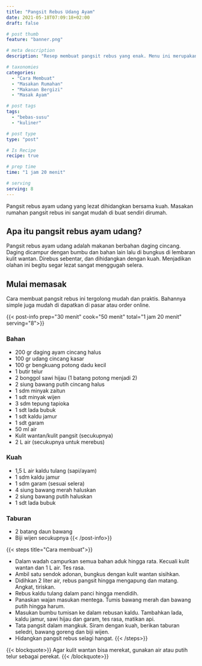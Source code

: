 ```yaml
---
title: "Pangsit Rebus Udang Ayam"
date: 2021-05-18T07:09:18+02:00
draft: false

# post thumb
feature: "banner.png"

# meta description
description: "Resep membuat pangsit rebus yang enak. Menu ini merupakan salah satu hidangan chinese food."

# taxonomies
categories:
  - "Cara Membuat"
  - "Masakan Rumahan"
  - "Makanan Bergizi"
  - "Masak Ayam"

# post tags
tags:
  - "bebas-susu"
  - "kuliner"

# post type
type: "post"

# Is Recipe
recipe: true

# prep time
time: "1 jam 20 menit"

# serving
serving: 8
---
```

Pangsit rebus ayam udang yang lezat dihidangkan bersama kuah. Masakan rumahan pangsit rebus ini sangat mudah di buat sendiri dirumah.

## Apa itu pangsit rebus ayam udang?

Pangsit rebus ayam udang adalah makanan berbahan daging cincang. Daging dicampur dengan bumbu dan bahan lain lalu di bungkus di lembaran kulit wantan. Direbus sebentar, dan dihidangkan dengan kuah. Menjadikan olahan ini begitu segar lezat sangat menggugah selera.

## Mulai memasak

Cara membuat pangsit rebus ini tergolong mudah dan praktis. Bahannya simple juga mudah di dapatkan di pasar atau order online.

{{< post-info prep="30 menit" cook="50 menit" total="1 jam 20 menit" serving="8">}}

### Bahan

-   200 gr daging ayam cincang halus
-   100 gr udang cincang kasar
-   100 gr bengkuang potong dadu kecil
-   1 butir telur
-   2 bonggol sawi hijau (1 batang potong menjadi 2)
-   2 siung bawang putih cincang halus
-   1 sdm minyak zaitun
-   1 sdt minyak wijen
-   3 sdm tepung tapioka
-   1 sdt lada bubuk
-   1 sdt kaldu jamur
-   1 sdt garam
-   50 ml air
-   Kulit wantan/kulit pangsit (secukupnya)
-   2 L air (secukupnya untuk merebus)

### Kuah

-   1,5 L air kaldu tulang (sapi/ayam)
-   1 sdm kaldu jamur
-   1 sdm garam (sesuai selera)
-   4 siung bawang merah haluskan
-   2 siung bawang putih haluskan
-   1 sdt lada bubuk

### Taburan

-   2 batang daun bawang
-   Biji wijen secukupnya
{{< /post-info>}}

{{< steps title="Cara membuat">}}
-   Dalam wadah campurkan semua bahan aduk hingga rata. Kecuali kulit wantan dan 1 L air. Tes rasa.
-   Ambil satu sendok adonan, bungkus dengan kulit wantan sisihkan.
-   Didihkan 2 liter air, rebus pangsit hingga mengapung dan matang. Angkat, tiriskan.
-   Rebus kaldu tulang dalam panci hingga mendidih.
-   Panaskan wajan masukan mentega. Tumis bawang merah dan bawang putih hingga harum.
-   Masukan bumbu tumisan ke dalam rebusan kaldu. Tambahkan lada, kaldu jamur, sawi hijau dan garam, tes rasa, matikan api.
-   Tata pangsit dalam mangkuk. Siram dengan kuah, berikan taburan seledri, bawang goreng dan biji wijen.
-   Hidangkan pangsit rebus selagi hangat.
{{< /steps>}}

{{< blockquote>}}
Agar kulit wantan bisa merekat, gunakan air atau putih telur sebagai perekat.
{{< /blockquote>}}
